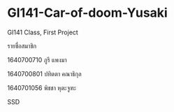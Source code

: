 # GI141-Car-of-doom-Yusaki
GI141 Class, First Project

รายชื่อสมาชิก

1640700710 ภูรี แพงมา

1640700801 ปทิตตา คณาธิกุล

1640701056 พิชชา หุตะจูฑะ

SSD
